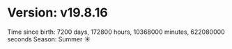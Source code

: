 # Version: v19.8.16
Time since birth: 7200 days, 172800 hours, 10368000 minutes, 622080000 seconds
Season: Summer ☀️
